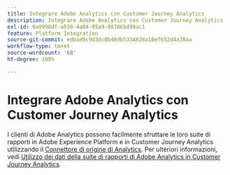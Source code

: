 ```yaml
---
title: Integrare Adobe Analytics con Customer Journey Analytics
description: Integrare Adobe Analytics con Customer Journey Analytics
exl-id: 0a9998df-a538-4a84-95a9-98706bd99ac1
feature: Platform Integration
source-git-commit: edbad9c9d3dc0b48db5334828a18ef652d4a38aa
workflow-type: tm+mt
source-wordcount: '68'
ht-degree: 100%

---
```


# Integrare Adobe Analytics con Customer Journey Analytics

I clienti di Adobe Analytics possono facilmente sfruttare le loro suite di rapporti in Adobe Experience Platform e in Customer Journey Analytics utilizzando il [Connettore di origine di Analytics](https://experienceleague.adobe.com/docs/experience-platform/sources/connectors/adobe-applications/analytics.html?lang=it). Per ulteriori informazioni, vedi [Utilizzo dei dati della suite di rapporti di Adobe Analytics in Customer Journey Analytics](/help/getting-started/aa-vs-cja/aa-data-in-cja.md).
